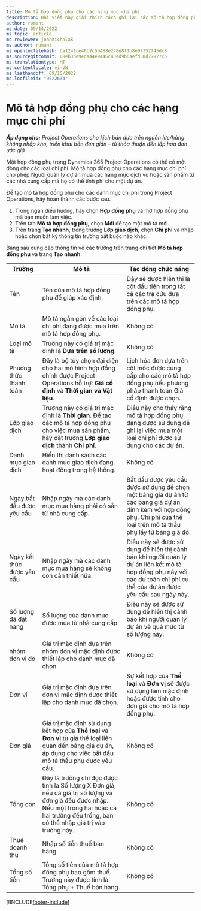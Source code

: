 ```yaml
---
title: Mô tả hợp đồng phụ cho các hạng mục chi phí
description: Bài viết này giải thích cách ghi lại các mô tả hợp đồng phụ cho chi phí và sử dụng các trường để ghi lại thời gian mua từ các nhà cung cấp.
author: rumant
ms.date: 09/14/2022
ms.topic: article
ms.reviewer: johnmichalak
ms.author: rumant
ms.openlocfilehash: ba1241ce40b7c5b488e278e8f1b8e9f352f45dc8
ms.sourcegitcommit: 08eb3be9eda44e9446c43ed9b6aefd58d77927c5
ms.translationtype: MT
ms.contentlocale: vi-VN
ms.lasthandoff: 09/15/2022
ms.locfileid: "9522634"
---
```

#  <a name="subcontract-lines-for-expense-categories"></a>Mô tả hợp đồng phụ cho các hạng mục chi phí

_**Áp dụng cho:** Project Operations cho kịch bản dựa trên nguồn lực/hàng không nhập kho, triển khai bản đơn giản – từ thỏa thuận đến lập hóa đơn ước giá_

Một hợp đồng phụ trong Dynamics 365 Project Operations có thể có một dòng cho các loại chi phí. Mô tả hợp đồng phụ cho các hạng mục chi phí cho phép Người quản lý dự án mua các hạng mục dịch vụ hoặc sản phẩm từ các nhà cung cấp mà họ có thể tính phí cho một dự án.

Để tạo mô tả hợp đồng phụ cho các danh mục chi phí trong Project Operations, hãy hoàn thành các bước sau.

1. Trong ngăn điều hướng, hãy chọn **Hợp đồng phụ** và mở hợp đồng phụ mà bạn muốn làm việc.
2. Trên tab **Mô tả hợp đồng phụ**, chọn **Mới** để tạo một mô tả mới.
3. Trên trang **Tạo nhanh**, trong trường **Lớp giao dịch**, chọn **Chi phí** và nhập hoặc chọn bất kỳ thông tin trường bắt buộc nào khác.

Bảng sau cung cấp thông tin về các trường trên trang chi tiết **Mô tả hợp đồng phụ** và trang **Tạo nhanh**.

| **Trường** | **Mô tả** | **Tác động chức năng** |
| --- | --- | --- |
| Tên | Tên của mô tả hợp đồng phụ để giúp xác định. | Đây sẽ được hiển thị là cột đầu tiên trong tất cả các tra cứu dựa trên các mô tả hợp đồng phụ. |
| Mô tả | Mô tả ngắn gọn về các loại chi phí đang được mua trên mô tả hợp đồng phụ. | Không có |
|Loại mô tả | Trường này có giá trị mặc định là **Dựa trên số lượng**. |Không có |
| Phương thức thanh toán | Đây là bộ tùy chọn đại diện cho hai mô hình hợp đồng chính được Project Operations hỗ trợ: **Giá cố định** và **Thời gian và Vật liệu**. | Lịch hóa đơn dựa trên cột mốc được cung cấp cho các mô tả hợp đồng phụ nếu phương pháp thanh toán Giá cố định được chọn. |
| Lớp giao dịch | Trường này có giá trị mặc định là **Thời gian**. Để tạo các mô tả hợp đồng phụ cho việc mua sản phẩm, hãy đặt trường **Lớp giao dịch** thành **Chi phí**.  | Điều này cho thấy rằng mô tả hợp đồng phụ đang được sử dụng để ghi lại việc mua một loại chi phí được sử dụng cho các dự án. |
| Danh mục giao dịch | Hiển thị danh sách các danh mục giao dịch đang hoạt động trong hệ thống. |Không có |
| Ngày bắt đầu được yêu cầu | Nhập ngày mà các danh mục mua hàng phải có sẵn từ nhà cung cấp. | Bắt đầu được yêu cầu được sử dụng để chọn một bảng giá dự án từ các bảng giá dự án đính kèm với hợp đồng phụ. Chi phí của thể loại trên mô tả thầu phụ lấy từ bảng giá đó. |
| Ngày kết thúc được yêu cầu | Nhập ngày mà các danh mục mua hàng sẽ không còn cần thiết nữa. | Điều này sẽ được sử dụng để hiển thị cảnh báo khi người quản lý dự án liên kết mô tả hợp đồng phụ này với các dự toán chi phí cụ thể của dự án được yêu cầu sau ngày này. |
| Số lượng đã đặt hàng | Số lượng của danh mục được mua từ nhà cung cấp. | Điều này sẽ được sử dụng để hiển thị cảnh báo khi người quản lý dự án vẽ quá mức từ số lượng này.|
| nhóm đơn vị đo | Giá trị mặc định dựa trên nhóm đơn vị mặc định được thiết lập cho danh mục đã chọn. |Không có |
| Đơn vị | Giá trị mặc định dựa trên đơn vị mặc định được thiết lập cho danh mục đã chọn.  | Sự kết hợp của **Thể loại** và **Đơn vị** sẽ được sử dụng làm mặc định hoặc được tính cho đơn giá cho mô tả hợp đồng phụ.  |
| Đơn giá | Giá trị mặc định sử dụng kết hợp của **Thể loại** và **Đơn vị** từ giá thể loại liên quan đến bảng giá dự án, áp dụng cho việc bắt đầu mô tả thầu phụ được yêu cầu. |Không có |
| Tổng con | Đây là trường chỉ đọc được tính là Số lượng X Đơn giá, nếu cả giá trị số lượng và đơn giá đều được nhập. Nếu một trong hai hoặc cả hai trường đều trống, bạn có thể nhập giá trị vào trường này. |Không có |
| Thuế doanh thu | Nhập số tiền thuế bán hàng. |Không có |
| Tổng số tiền | Tổng số tiền của mô tả hợp đồng phụ bao gồm thuế. Trường này được tính là Tổng phụ + Thuế bán hàng. |Không có |


[!INCLUDE[footer-include](../../includes/footer-banner.md)]
